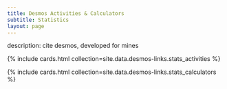 ```yaml
---
title: Desmos Activities & Calculators
subtitle: Statistics
layout: page
---
```


description: cite desmos, developed for mines

{% include cards.html collection=site.data.desmos-links.stats_activities  %}

{% include cards.html collection=site.data.desmos-links.stats_calculators  %}
